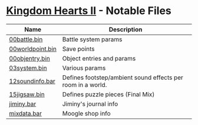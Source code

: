 # [Kingdom Hearts II](index.md) - Notable Files

| Name                                          | Description                       |
|-----------------------------------------------|-----------------------------------|
| [00battle.bin](file/type/00battle.md)         | Battle system params              |
| [00worldpoint.bin](file/type/00worldpoint.md) | Save points                       |
| [00objentry.bin](file/type/00objentry.md)     | Object entries and params         |
| [03system.bin](file/type/03system.md)         | Various params                    |
| [12soundinfo.bar](file/type/12soundinfo.md)  | Defines footstep/ambient sound effects per room in a world.|
| [15jigsaw.bin](file/type/15jigsaw.md)         | Defines puzzle pieces (Final Mix) |
| [jiminy.bar](file/type/jiminy.md)             | Jiminy's journal info             |
| [mixdata.bar](file/type/mixdata.md)           | Moogle shop info                  |
